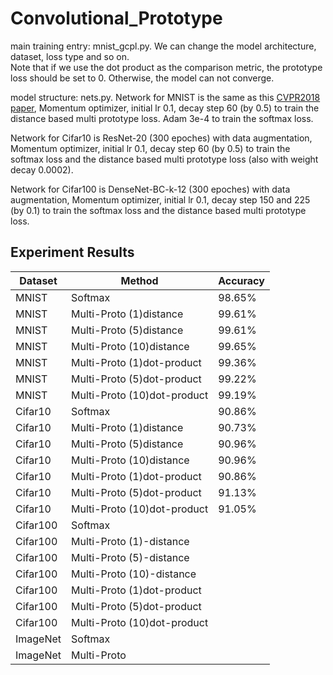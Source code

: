 # Convolutional_Prototype

main training entry: mnist_gcpl.py. We can change the model architecture, dataset, loss type and so on.   
Note that if we use the dot product as the comparison metric, the prototype loss should be set to 0. Otherwise, the model can not converge.

model structure: nets.py. Network for MNIST is the same as this [CVPR2018 paper](https://github.com/YangHM/Convolutional-Prototype-Learning), Momentum optimizer, initial lr 0.1, decay step 60 (by 0.5) to train the distance based multi prototype loss. Adam 3e-4 to train the softmax loss. 

Network for Cifar10 is ResNet-20 (300 epoches) with data augmentation, Momentum optimizer, initial lr 0.1, decay step 60 (by 0.5) to train the softmax loss and the distance based multi prototype loss (also with weight decay 0.0002).

Network for Cifar100 is DenseNet-BC-k-12 (300 epoches) with data augmentation, Momentum optimizer, initial lr 0.1, decay step 150 and 225 (by 0.1) to train the softmax loss and the distance based multi prototype loss. 

## Experiment Results

| Dataset                              | Method  | Accuracy |
| -------------------------------------- | ------------- | -------- | 
| MNIST     | Softmax      |  98.65% | 
|MNIST| Multi-Proto (1)distance    |  99.61% |
|MNIST| Multi-Proto (5)distance    |  99.61% |
|MNIST| Multi-Proto (10)distance    |  99.65% |
|MNIST| Multi-Proto (1)dot-product    |  99.36% |
|MNIST| Multi-Proto (5)dot-product    |  99.22% |
|MNIST| Multi-Proto (10)dot-product     |99.19%   |
| Cifar10    | Softmax      | 90.86%  |
|Cifar10| Multi-Proto (1)distance   | 90.73%  |
|Cifar10| Multi-Proto (5)distance   | 90.96%  |
|Cifar10| Multi-Proto (10)distance   |  90.96% |
|Cifar10| Multi-Proto (1)dot-product  | 90.86% |
|Cifar10| Multi-Proto (5)dot-product    |  91.13%|
|Cifar10| Multi-Proto (10)dot-product   |91.05% |
| Cifar100     | Softmax       |   | 
|Cifar100| Multi-Proto (1)-distance    |   |
|Cifar100| Multi-Proto (5)-distance    |  |
|Cifar100| Multi-Proto (10)-distance    |   |
|Cifar100| Multi-Proto (1)dot-product  | |
|Cifar100| Multi-Proto (5)dot-product    |  |
|Cifar100| Multi-Proto (10)dot-product   | |
|ImageNet   | Softmax       |    | 
|ImageNet | Multi-Proto    |   |

